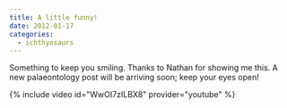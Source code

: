 ```yaml
---
title: A little funny!
date: 2012-01-17
categories:
  - ichthyosaurs
---
```

Something to keep you smiling. Thanks to Nathan for showing me this. A
new palaeontology post will be arriving soon; keep your eyes open!

{% include video id="WwOI7zILBX8" provider="youtube" %}
